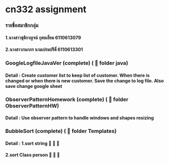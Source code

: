 # cn332 assignment 
### รายชื่อสมาชิกกลุ่ม
#### 1.นางสาวชุติกาญจน์ กุศลเอี่ยม 6110613079
#### 2.นางสาวกนกกร นามเปรมปรีดิ์ 6110613301
### GoogleLogfileJavaVer (complete) ( :file_folder: folder java)
#### Detail : Create customer list to keep list of customer. When there is changed or when there is new customer. Save the change to log file. Also save change google sheet
### ObserverPatternHomework (complete) ( :file_folder: folder ObserverPatternHW)
#### Datail : Use observer pattern to handle windows and shapes resizing
### BubbleSort (complete) ( :file_folder: folder Templates)
#### Detail : 1.sort string :red_circle: :large_blue_diamond: :small_red_triangle:
####          2.sort Class person :older_woman: :man: :baby:

